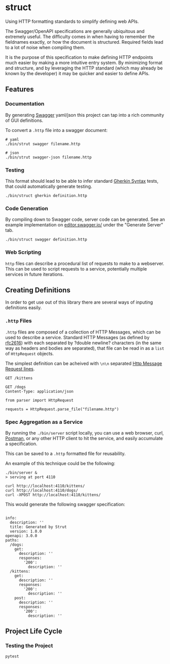 # struct

Using HTTP formatting standards to simplify defining web APIs.

The Swagger/OpenAPI specifications are generally ubiquitous and extremely useful.  The 
difficulty comes in when having to remember the fieldnames exactly, or how the document
is structured.  Required fields lead to a lot of noise when compiling them.

It is the purpose of this specification to make defining HTTP endpoints much easier by 
making a more intuitive entry system.  By minimizing format and structure, and by leveraging
the HTTP standard (which may already be known by the developer) it may be quicker and easier
to define APIs.


## Features

### Documentation

By generating [Swagger](https://swagger.io/) yaml/json this project can tap into a rich
community of GUI definitions.

To convert a `.http` file into a swagger document:

```
# yaml
./bin/strut swagger filename.http

# json 
./bin/strut swagger-json filename.http

```

### Testing

This format should lead to be able to infer standard [Gherkin Syntax](https://docs.cucumber.io/gherkin/)
tests, that could automatically generate testing.

```
./bin/struct gherkin definition.http
```

### Code Generation

By compiling down to Swagger code, server code can be generated.  See an example implementation on 
[editor.swagger.io/](http://editor.swagger.io/) under the "Generate Server" tab.

```
./bin/struct swagger definition.http
```

### Web Scripting

`http` files can describe a procedural list of requests to make to a webserver. 
This can be used to script requests to a service, potentially multiple services 
in future iterations.


## Creating Definitions

In order to get use out of this library there are several ways of inputing definitions easily.

### `.http` Files

`.http` files are composed of a collection of HTTP Messages, which can be used 
to describe a service.  Standard HTTP Messages (as defined by 
[rfc2616](https://tools.ietf.org/html/rfc2616)) with each separated by 
?double newline? characters (in the same way as headers and bodies are 
separated), that file can be read in as a `list` of `HttpRequest` objects.

The simplest definition can be acheived with `\n\n` separated [Http Message Request lines](https://tools.ietf.org/html/rfc2616#section-4).

```
GET /kittens

GET /dogs
Content-Type: application/json

```

```
from parser import HttpRequest

requests = HttpRequest.parse_file("filename.http")
```

### Spec Aggregation as a Service

By running the `./bin/server` script locally, you can use a web browser, curl, [Postman](https://www.getpostman.com/), 
or any other HTTP client to hit the service, and easily accumulate a specification.  

This can be saved to a `.http` formatted file for reusability.

An example of this technique could be the following:

```
./bin/server &
> serving at port 4110

curl http://localhost:4110/kittens/
curl http://localhost:4110/dogs/
curl -XPOST http://localhost:4110/kittens/
```

This would generate the following swagger specification:

```

info:
  description: ''
  title: Generated by Strut
  version: 1.0.0
openapi: 3.0.0
paths:
  /dogs:
    get:
      description: ''
      responses:
        '200':
          description: ''
  /kittens:
    get:
      description: ''
      responses:
        '200':
          description: ''
    post:
      description: ''
      responses:
        '200':
          description: ''

```

## Project Life Cycle

### Testing the Project

```
pytest
```

